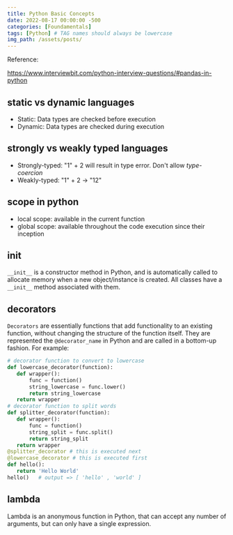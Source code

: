 ```yaml
---
title: Python Basic Concepts
date: 2022-08-17 00:00:00 -500
categories: [Foundamentals]
tags: [Python] # TAG names should always be lowercase
img_path: /assets/posts/
---
```


Reference:

https://www.interviewbit.com/python-interview-questions/#pandas-in-python

## static vs dynamic languages

- Static: Data types are checked before execution
- Dynamic: Data types are checked during execution

## strongly vs weakly typed languages

- Strongly-typed: "1" + 2 will result in type error. Don't allow _type-coercion_
- Weakly-typed: "1" + 2 -> "12"

## scope in python

- local scope: available in the current function
- global scope: available throughout the code execution since their inception

## **init**

`__init__` is a constructor method in Python, and is automatically called to allocate memory when a new object/instance is created. All classes have a `__init__` method associated with them.

## decorators

`Decorators` are essentially functions that add functionality to an existing function, without changing the structure of the function itself. They are represented the `@decorator_name` in Python and are called in a bottom-up fashion. For example:

```python
# decorator function to convert to lowercase
def lowercase_decorator(function):
   def wrapper():
       func = function()
       string_lowercase = func.lower()
       return string_lowercase
   return wrapper
# decorator function to split words
def splitter_decorator(function):
   def wrapper():
       func = function()
       string_split = func.split()
       return string_split
   return wrapper
@splitter_decorator # this is executed next
@lowercase_decorator # this is executed first
def hello():
   return 'Hello World'
hello()   # output => [ 'hello' , 'world' ]
```

## lambda

Lambda is an anonymous function in Python, that can accept any number of arguments, but can only have a single expression.
